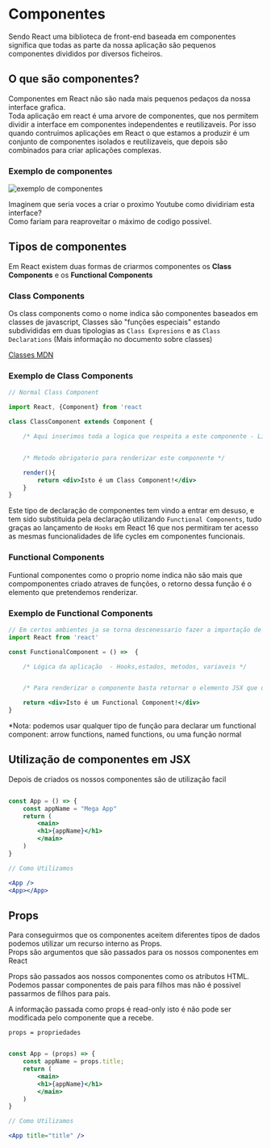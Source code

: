 # Componentes

Sendo React uma biblioteca de front-end baseada em componentes significa que todas as parte da nossa aplicação são pequenos componentes divididos por diversos ficheiros.

## O que são componentes?

Componentes em React não são nada mais pequenos pedaços da nossa interface grafica.  
Toda aplicação em react é uma arvore de componentes, que nos permitem dividir a interface em componentes independentes e reutilizaveis. Por isso quando contruimos aplicações em React o que estamos a produzir é um conjunto de componentes isolados e reutilizaveis, que depois são combinados para criar aplicações complexas.

### Exemplo de componentes
![exemplo de componentes](https://foxcoding.net/edit/components_example.png)

Imaginem que seria voces a criar o proximo Youtube como dividiriam esta interface?  
Como fariam para reaproveitar o máximo de codigo possivel.

## Tipos de componentes

Em React existem duas formas de criarmos componentes os **Class Components** e os **Functional Components**

### Class Components

Os class components como o nome indica são componentes baseados em classes de javascript, Classes são "funções especiais" estando subdivididas em duas tipologias as `Class Expresions` e as `Class Declarations` (Mais informação no documento sobre classes)

[Classes MDN](https://developer.mozilla.org/en-US/docs/Web/JavaScript/Reference/Classes)


### Exemplo de Class Components

```jsx
// Normal Class Component

import React, {Component} from 'react

class ClassComponent extends Component {

    /* Aqui inserimos toda a logica que respeita a este componente - Life Cycle methods, funcões privadas e Contrutores */


    /* Metodo obrigatorio para renderizar este componente */

    render(){
        return <div>Isto é um Class Component!</div>
    }
}

```

Este tipo de declaração de componentes tem vindo a entrar em desuso, e tem sido substituida pela declaração utilizando  `Functional Components`, tudo graças ao lançamento de `Hooks` em React 16 que nos permitiram ter acesso as mesmas funcionalidades de life cycles em componentes funcionais.

### Functional Components
Funtional componentes como o proprio nome indica não são mais que compomponentes criado atraves de funções, o retorno dessa função é o elemento que pretendemos renderizar.

### Exemplo de Functional Components
```jsx
// Em certos ambientes ja se torna descenessario fazer a importação de react
import React from 'react'

const FunctionalComponent = () =>  {

    /* Lógica da aplicação  - Hooks,estados, metodos, variaveis */


    /* Para renderizar o componente basta retornar o elemento JSX que queremos apresentar */

    return <div>Isto é um Functional Component!</div>
}
```

*Nota: podemos usar qualquer tipo de função para declarar um functional component: arrow functions, named functions, ou uma função normal

## Utilização de componentes em JSX

Depois de criados os nossos componentes são de utilização facil

```jsx 

const App = () => {
    const appName = "Mega App"
    return (
        <main>
        <h1>{appName}</h1>
        </main>
    )
}

// Como Utilizamos 

<App />
<App></App>


```


## Props

Para conseguirmos que os componentes aceitem diferentes tipos de dados podemos utilizar um recurso interno as Props.  
Props são argumentos que são passados para os nossos componentes em React

Props são passados aos nossos componentes como os atributos HTML. Podemos passar componentes de pais para filhos mas não é possivel passarmos de filhos para pais.

A informação passada como props é read-only isto é não pode ser modificada pelo componente que a recebe.

`props = propriedades`

```jsx 

const App = (props) => {
    const appName = props.title;
    return (
        <main>
        <h1>{appName}</h1>
        </main>
    )
}

// Como Utilizamos 

<App title="title" />


```

